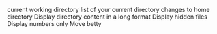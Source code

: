 current working directory
list of your current directory
changes to home directory
Display directory content in a long format
Display hidden files
Display numbers only
Move betty
